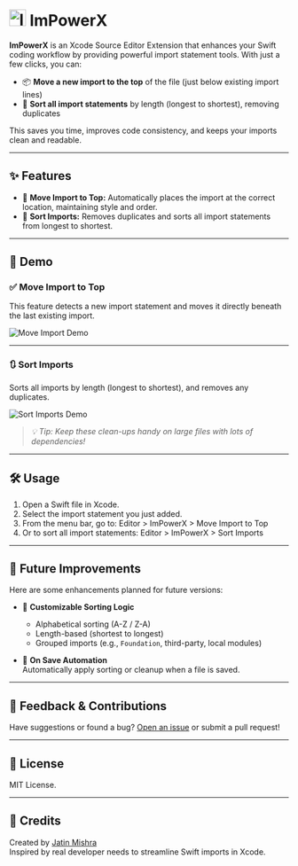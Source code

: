 
# <img src="https://github.com/user-attachments/assets/85e03ff9-12e0-4f41-89d1-4cff3648eda6" width="30" alt="ImPower Icon"/> ImPowerX

**ImPowerX** is an Xcode Source Editor Extension that enhances your Swift coding workflow by providing powerful import statement tools. With just a few clicks, you can:

- 📦 **Move a new import to the top** of the file (just below existing import lines)
- 🧹 **Sort all import statements** by length (longest to shortest), removing duplicates

This saves you time, improves code consistency, and keeps your imports clean and readable.

---

## ✨ Features

- 📌 **Move Import to Top:** Automatically places the import at the correct location, maintaining style and order.
- 🔡 **Sort Imports:** Removes duplicates and sorts all import statements from longest to shortest.

---

## 🎥 Demo

### ✅ Move Import to Top

This feature detects a new import statement and moves it directly beneath the last existing import.

![Move Import Demo](https://github.com/user-attachments/assets/478672cf-3415-495d-b077-8c5a7132dcad)


---

### 🔃 Sort Imports

Sorts all imports by length (longest to shortest), and removes any duplicates.

![Sort Imports Demo](https://github.com/user-attachments/assets/60a37dd5-f973-458a-813e-ad3837ca612a)

> _💡 Tip: Keep these clean-ups handy on large files with lots of dependencies!_

---

## 🛠 Usage

1. Open a Swift file in Xcode.
2. Select the import statement you just added.
3. From the menu bar, go to: Editor > ImPowerX > Move Import to Top
4. Or to sort all import statements: Editor > ImPowerX > Sort Imports

---

## 🔮 Future Improvements

Here are some enhancements planned for future versions:

- 🧭 **Customizable Sorting Logic**  
  - Alphabetical sorting (A-Z / Z-A)
  - Length-based (shortest to longest)
  - Grouped imports (e.g., `Foundation`, third-party, local modules)

- 🚦 **On Save Automation**  
Automatically apply sorting or cleanup when a file is saved.


---

## 💬 Feedback & Contributions

Have suggestions or found a bug? [Open an issue](https://github.com/jatinmishra/impower/issues) or submit a pull request!

---

## 📄 License

MIT License.

---

## 🙌 Credits

Created by [Jatin Mishra](https://github.com/jatinmishra)  
Inspired by real developer needs to streamline Swift imports in Xcode.

